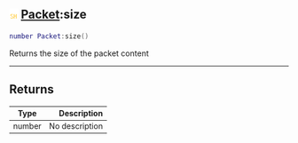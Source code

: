 ## ![shared](.gitbook/assets/shared.png) [Packet](./readme/Packet/README.md):size

```lua
number Packet:size()
```

Returns the size of the packet content

------
## Returns

| Type   | Description |
| ------ | ----------: |
| number | No description |

